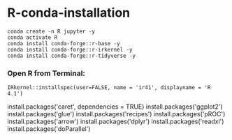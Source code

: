 # R-conda-installation

```
conda create -n R jupyter -y
conda activate R
conda install conda-forge::r-base -y
conda install conda-forge::r-irkernel -y
conda install conda-forge::r-tidyverse -y
```

### Open R from Terminal:
`IRkernel::installspec(user=FALSE, name = 'ir41', displayname = 'R 4.1')`

install.packages('caret', dependencies = TRUE)
install.packages('ggplot2')
install.packages('glue')
install.packages('recipes')
install.packages('pROC')
install.packages('arrow')
install.packages('dplyr')
install.packages('readxl')
install.packages('doParallel')
